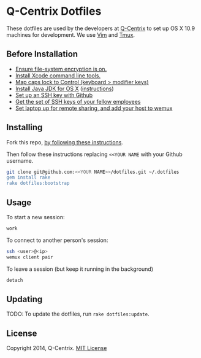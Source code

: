 # Q-Centrix Dotfiles

These dotfiles are used by the developers at [Q-Centrix](http://q-centrix.com)
to set up OS X 10.9 machines for development. We use [Vim](http://vim.org)
and [Tmux](http://tmux.sourceforge.net).

## Before Installation

* [Ensure file-system encryption is on.](http://support.apple.com/kb/ht4790)
* [Install Xcode command line tools.](http://railsapps.github.io/xcode-command-line-tools.html)
* [Map caps lock to Control (keyboard > modifier keys)](http://teohm.com/blog/2012/04/08/mac-tips-use-caps-lock-as-control-key/)
* [Install Java JDK for OS X](http://www.oracle.com/technetwork/java/javase/downloads/index.html) ([instructions](http://docs.oracle.com/javase/7/docs/webnotes/install/mac/mac-jdk.html))
* [Set up an SSH key with Github](https://help.github.com/articles/generating-ssh-keys)
* [Get the set of SSH keys of your fellow
employees](mailto:nshook@q-centrix.com?Subject=keys%20please)
* [Set laptop up for remote sharing, and add your host to wemux](https://github.com/zolrath/wemux#host-mode)

## Installing

Fork this repo, [by following these
instructions](https://help.github.com/articles/fork-a-repo).

Then follow these instructions replacing ``<<YOUR NAME`` with your Github
username.

```bash
git clone git@github.com:<<YOUR NAME>>/dotfiles.git ~/.dotfiles
gem install rake
rake dotfiles:bootstrap
```

## Usage

To start a new session:

```bash
work
```

To connect to another person's session:

```bash
ssh <user>@<ip>
wemux client pair
```

To leave a session (but keep it running in the background)

```bash
detach
```

## Updating

TODO: To update the dotfiles, run ``rake dotfiles:update``.

## License

Copyright 2014, Q-Centrix. [MIT License](http://opensource.org/licenses/MIT)
